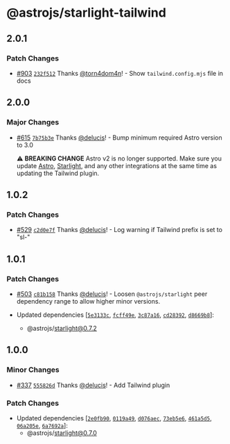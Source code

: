 # @astrojs/starlight-tailwind

## 2.0.1

### Patch Changes

- [#903](https://github.com/withastro/starlight/pull/903) [`232f512`](https://github.com/withastro/starlight/commit/232f51207fe97880760fba25351cdc65b20f4c67) Thanks [@torn4dom4n](https://github.com/torn4dom4n)! - Show `tailwind.config.mjs` file in docs

## 2.0.0

### Major Changes

- [#615](https://github.com/withastro/starlight/pull/615) [`7b75b3e`](https://github.com/withastro/starlight/commit/7b75b3eb7e6f7870a0adef2d6534ff48309fdb0e) Thanks [@delucis](https://github.com/delucis)! - Bump minimum required Astro version to 3.0

  ⚠️ **BREAKING CHANGE** Astro v2 is no longer supported. Make sure you update [Astro](https://docs.astro.build/en/guides/upgrade-to/v3/), [Starlight](https://starlight.astro.build/getting-started/#updating-starlight), and any other integrations at the same time as updating the Tailwind plugin.

## 1.0.2

### Patch Changes

- [#529](https://github.com/withastro/starlight/pull/529) [`c2d0e7f`](https://github.com/withastro/starlight/commit/c2d0e7f2699e60a48a3a9074eee6439dee8624a1) Thanks [@delucis](https://github.com/delucis)! - Log warning if Tailwind prefix is set to "sl-"

## 1.0.1

### Patch Changes

- [#503](https://github.com/withastro/starlight/pull/503) [`c81b158`](https://github.com/withastro/starlight/commit/c81b158e5f832b88f4bb03586b61f887c1982db1) Thanks [@delucis](https://github.com/delucis)! - Loosen `@astrojs/starlight` peer dependency range to allow higher minor versions.

- Updated dependencies [[`5e3133c`](https://github.com/withastro/starlight/commit/5e3133c42232b201b981cf4b3bc1c3dd56b09fa5), [`fcff49e`](https://github.com/withastro/starlight/commit/fcff49ee4260ad68e80833712e161cbb978a2562), [`3c87a16`](https://github.com/withastro/starlight/commit/3c87a16de3c867ad89294a0ea84d63eca2e74d7a), [`cd28392`](https://github.com/withastro/starlight/commit/cd28392ac73ac0ba1a441328fcd1d65d7d441366), [`d8669b8`](https://github.com/withastro/starlight/commit/d8669b869761ac15d1d611eda7dd94a62ce0fd7a)]:
  - @astrojs/starlight@0.7.2

## 1.0.0

### Minor Changes

- [#337](https://github.com/withastro/starlight/pull/337) [`555826d`](https://github.com/withastro/starlight/commit/555826d39edec9b0535edf734656dd9bf7cc31ea) Thanks [@delucis](https://github.com/delucis)! - Add Tailwind plugin

### Patch Changes

- Updated dependencies [[`2e0fb90`](https://github.com/withastro/starlight/commit/2e0fb9053e96839287071e8a9c523796570cb0f6), [`0119a49`](https://github.com/withastro/starlight/commit/0119a49b9a5f7844e7689df5577e8132bf871535), [`d076aec`](https://github.com/withastro/starlight/commit/d076aec856921c2fe8a5204a0c31580a846af180), [`73eb5e6`](https://github.com/withastro/starlight/commit/73eb5e6ac6511dc4a6f5c4ca6c0c60d521f1db3c), [`461a5d5`](https://github.com/withastro/starlight/commit/461a5d5c0424b03fb95b7ff7b27c944d04430244), [`06a205e`](https://github.com/withastro/starlight/commit/06a205e0e673f505bbb87dfcfcb0f35b051677e9), [`6a7692a`](https://github.com/withastro/starlight/commit/6a7692ae3178f9f9f727cc17b8ae860604afd78f)]:
  - @astrojs/starlight@0.7.0
